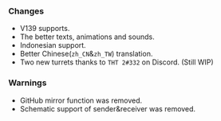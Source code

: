 ### Changes

- V139 supports.
- The better texts, animations and sounds.
- Indonesian support.
- Better Chinese(`zh_CN`&`zh_TW`) translation.
- Two new turrets thanks to `THT 2#332` on Discord. (Still WIP)

### Warnings
- GitHub mirror function was removed.
- Schematic support of sender&receiver was removed.
